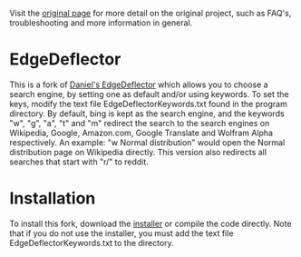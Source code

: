Visit the [original page](https://github.com/da2x/EdgeDeflector) for more detail on the original project, such as FAQ's, troubleshooting and more information in general.

# EdgeDeflector

This is a fork of [Daniel's EdgeDeflector](https://github.com/da2x/EdgeDeflector) which allows you to choose a search engine, by setting one as default and/or using keywords. To set the keys, modify the text file EdgeDeflectorKeywords.txt found in the program directory. By default, bing is kept as the search engine, and the keywords "w", "g", "a", "t" and "m" redirect the search to the search engines on Wikipedia, Google, Amazon.com, Google Translate and Wolfram Alpha respectively. An example: "w Normal distribution" would open the Normal distribution page on Wikipedia directly. This version also redirects all searches that start with "r/" to reddit. 

# Installation

To install this fork, download the [installer](https://github.com/helgihalldorsson/EdgeDeflector/blob/master/EdgeDeflector_install.exe) or compile the code directly. Note that if you do not use the installer, you must add the text file EdgeDeflectorKeywords.txt to the directory.
